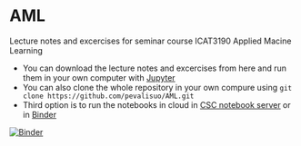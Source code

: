 # AML
Lecture notes and excercises for seminar course ICAT3190 Applied Macine Learning

- You can download the lecture notes and excercises from here and run them in your own computer with [Jupyter](https://jupyter.org/)
- You can also clone the whole repository in your own compure using
 `git clone https://github.com/pevalisuo/AML.git`
- Third option is to run the notebooks in cloud in [CSC notebook server](https://notebooks.csc.fi/#/blueprint/b0bf0fdc4ff941738e5af553d6eec864) 
or in [Binder](https://mybinder.org/v2/gh/pevalisuo/AML/master)


[![Binder](https://mybinder.org/badge_logo.svg)](https://mybinder.org/v2/gh/pevalisuo/AML/master)

